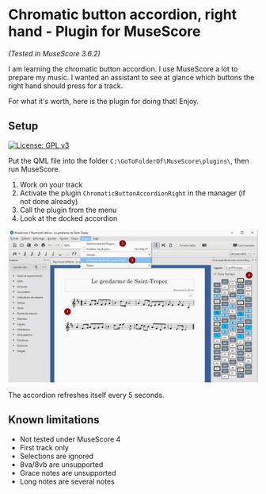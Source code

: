# Chromatic button accordion, right hand - Plugin for MuseScore

*(Tested in MuseScore 3.6.2)*

I am learning the chromatic button accordion. I use MuseScore a lot to prepare my music. I wanted an assistant to see at glance which buttons the right hand should press for a track.

For what it's worth, here is the plugin for doing that! Enjoy.


## Setup

[![License: GPL v3](https://img.shields.io/badge/License-GPL%20v3-blue.svg)](https://www.gnu.org/licenses/gpl-3.0.en.html)

Put the QML file into the folder `C:\GoToFolderOf\MuseScore\plugins\`, then run MuseScore.

1. Work on your track
2. Activate the plugin `ChromaticButtonAccordionRight` in the manager (if not done already)
3. Call the plugin from the menu
4. Look at the docked accordion

![](screenshot.png)

The accordion refreshes itself every 5 seconds.


## Known limitations

- Not tested under MuseScore 4
- First track only
- Selections are ignored
- 8va/8vb are unsupported
- Grace notes are unsupported
- Long notes are several notes
